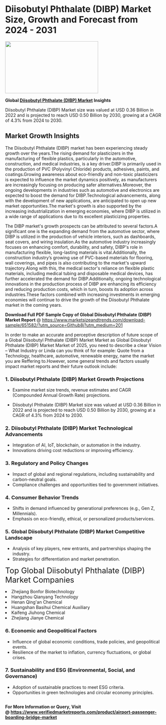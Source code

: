 <H1>Diisobutyl Phthalate (DIBP) Market Size, Growth and Forecast from 2024 - 2031</H1><img class="aligncenter size-medium wp-image-584254" src="https://thirdeyenews.in/wp-content/uploads/2024/09/Global-Market-Research-300x168.jpeg" alt="" width="300" height="168" /><p><strong>Global&nbsp;<a href="https://www.marketsizeandtrends.com/download-sample/651582/?utm_source=Github8j?utm_medium=201">Diisobutyl Phthalate (DIBP) Market</a> Insights</strong></p><p>Diisobutyl Phthalate (DIBP) Market size was valued at USD 0.36 Billion in 2022 and is projected to reach USD 0.50 Billion by 2030, growing at a CAGR of 4.3% from 2024 to 2030.</p><p><h2>Market Growth Insights</h2> <p>The Diisobutyl Phthalate (DIBP) market has been experiencing steady growth over the years.The rising demand for plasticizers in the manufacturing of flexible plastics, particularly in the automotive, construction, and medical industries, is a key driver.DIBP is primarily used in the production of PVC (Polyvinyl Chloride) products, adhesives, paints, and coatings.Growing awareness about eco-friendly and non-toxic plasticizers is expected to influence the market dynamics positively, as manufacturers are increasingly focusing on producing safer alternatives.Moreover, the ongoing developments in industries such as automotive and electronics are expected to boost the demand for DIBP.Technological advancements, along with the development of new applications, are anticipated to open up new market opportunities.The market's growth is also supported by the increasing industrialization in emerging economies, where DIBP is utilized in a wide range of applications due to its excellent plasticizing properties.</p> <p>The DIBP market's growth prospects can be attributed to several factors.A significant one is the expanding demand from the automotive sector, where DIBP is utilized in the production of vehicle interiors, such as dashboards, seat covers, and wiring insulation.As the automotive industry increasingly focuses on enhancing comfort, durability, and safety, DIBP's role in manufacturing flexible, long-lasting materials is vital.Additionally, the construction industry’s growing use of PVC-based materials for flooring, wall coverings, and pipes is also contributing to the market's upward trajectory.Along with this, the medical sector's reliance on flexible plastic materials, including medical tubing and disposable medical devices, has further accelerated the demand for DIBP.Additionally, ongoing technological innovations in the production process of DIBP are enhancing its efficiency and reducing production costs, which in turn, boosts its adoption across industries.These factors combined with increasing investments in emerging economies will continue to drive the growth of the Diisobutyl Phthalate market in the coming years.</p> <p><span class=""><strong>Download Full PDF Sample Copy of Global Diisobutyl Phthalate (DIBP) Market Report</strong> @ <a href="https://www.marketsizeandtrends.com/download-sample/651582/?utm_source=Github8j?utm_medium=201" target="_blank">https://www.marketsizeandtrends.com/download-sample/651582/?utm_source=Github8j?utm_medium=201</a></span></p><p>In order to make an accurate and perceptive description of future scope of a Global&nbsp;Diisobutyl Phthalate (DIBP) Market Market as Global&nbsp;Diisobutyl Phthalate (DIBP) Market Market of 2025, you need to describe a clear Vision &ndash; What Industry or Linda can you think of for example: Quote from a Technology, healthcare, automotive, renewable energy, name the market you are Reffering to.However, some general trends and factors usually impact market reports and their future outlook include:</p><h3>1.&nbsp;<strong>Diisobutyl Phthalate (DIBP) Market Growth Projections</strong></h3><ul><li>Examine market size trends, revenue estimates and CAGR (Compounded Annual Growth Rate) projections.</li><li><p>Diisobutyl Phthalate (DIBP) Market size was valued at USD 0.36 Billion in 2022 and is projected to reach USD 0.50 Billion by 2030, growing at a CAGR of 4.3% from 2024 to 2030.</p></li></ul><h3>2.&nbsp;<strong>Diisobutyl Phthalate (DIBP) Market Technological Advancements</strong></h3><ul><li>Integration of AI, IoT, blockchain, or automation in the industry.</li><li>Innovations driving cost reductions or improving efficiency.</li></ul><h3>3.&nbsp;<strong>Regulatory and Policy Changes</strong></h3><ul><li>Impact of global and regional regulations, including sustainability and carbon-neutral goals.</li><li>Compliance challenges and opportunities tied to government initiatives.</li></ul><h3>4.&nbsp;<strong>Consumer Behavior Trends</strong></h3><ul><li>Shifts in demand influenced by generational preferences (e.g., Gen Z, Millennials).</li><li>Emphasis on eco-friendly, ethical, or personalized products/services.</li></ul><h3>5.&nbsp;<strong>Global Diisobutyl Phthalate (DIBP) Market Competitive Landscape</strong></h3><ul><li>Analysis of key players, new entrants, and partnerships shaping the industry.</li><li>Strategies for differentiation and market penetration.</li></ul><p data-pm-slice="1 1 []"><span style="color: inherit; font-family: inherit; font-size: 25px;">Top Global Diisobutyl Phthalate (DIBP) Market Companies</span></p><div class="" data-test-id=""><p><li>Zhejiang Bonfor Biotechnology</li><li> Hangzhou Qianyang Technology</li><li> Henan Qing'an Chemical</li><li> Huangshan Basihui Chemical Auxiliary</li><li> Kaifeng Jiuhong Chemical</li><li> Zhejiang Jianye Chemical</li></p></div><h3>6.&nbsp;<strong>Economic and Geopolitical Factors</strong></h3><ul><li>Influence of global economic conditions, trade policies, and geopolitical events.</li><li>Resilience of the market to inflation, currency fluctuations, or global crises.</li></ul><h3>7.&nbsp;<strong>Sustainability and ESG (Environmental, Social, and Governance)</strong></h3><ul><li>Adoption of sustainable practices to meet ESG criteria.</li><li>Opportunities in green technologies and circular economy principles.</li></ul><h2><strong style="font-size: 14px;">For More Information or Query, Visit @&nbsp;</strong><a style="background-color: #ffffff; font-size: 14px;" href="https://www.marketsizeandtrends.com/report/diisobutyl-phthalate-dibp-market/" target="_blank">https://www.verifiedmarketreports.com/product/airport-passenger-boarding-bridge-market</a></h2>